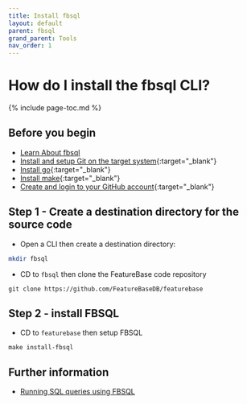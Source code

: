 ```yaml
---
title: Install fbsql
layout: default
parent: fbsql
grand_parent: Tools
nav_order: 1
---
```

# How do I install the fbsql CLI?

{% include page-toc.md %}

## Before you begin

* [Learn About fbsql](/docs/tools/fbsql/fbsql-home)
* [Install and setup Git on the target system](https://git-scm.com/book/en/v2/Getting-Started-Installing-Git){:target="_blank"}
* [Install go](https://go.dev/doc/install){:target="_blank"}
* [Install make](https://www.gnu.org/software/make/){:target="_blank"}
* [Create and login to your GitHub account](https://github.com/){:target="_blank"}

## Step 1 - Create a destination directory for the source code

* Open a CLI then create a destination directory:

```sh
mkdir fbsql
```

* CD to `fbsql` then clone the FeatureBase code repository

```
git clone https://github.com/FeatureBaseDB/featurebase
```

## Step 2 - install FBSQL

* CD to `featurebase` then setup FBSQL

 ```shell
make install-fbsql
```

## Further information

* [Running SQL queries using FBSQL](/docs/tools/fbsql/fbsql-running-sql)
